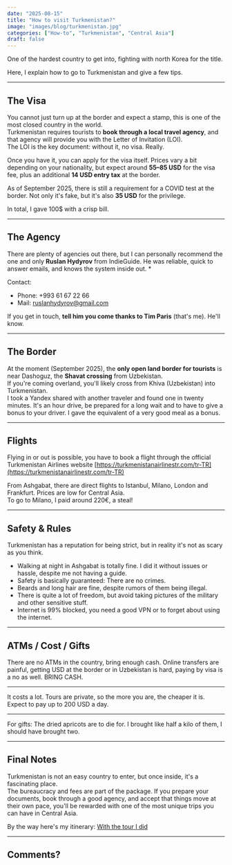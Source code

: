 ```yaml
---
date: "2025-08-15"
title: "How to visit Turkmenistan?"
image: "images/blog/turkmenistan.jpg"
categories: ["How-to", "Turkmenistan", "Central Asia"]
draft: false
---
```



One of the hardest country to get into, fighting with north  Korea for the title.

Here, I explain how to go to Turkmenistan and give a few tips.

---

## The Visa

You cannot just turn up at the border and expect a stamp, this is one of the most closed country in the world.  
Turkmenistan requires tourists to **book through a local travel agency**, and that agency will provide you with the Letter of Invitation (LOI).  
The LOI is the key document: without it, no visa. Really.  

Once you have it, you can apply for the visa itself. Prices vary a bit depending on your nationality, but expect around **55–85 USD** for the visa fee, plus an additional **14 USD entry tax** at the border.  

As of September 2025, there is still a requirement for a COVID test at the border. Not only it's fake, but it's also **35 USD** for the privilege. 

In total, I gave 100$ with a crisp bill.

---

## The Agency

There are plenty of agencies out there, but I can personally recommend the one and only **Ruslan Hydyrov** from IndieGuide. He was reliable, quick to answer emails, and knows the system inside out.  *

Contact:  
- Phone: +993 61 67 22 66  
- Mail: ruslanhydyrov@gmail.com  

If you get in touch, **tell him you come thanks to Tim Paris** (that's me). He'll know.  

---

## The Border

At the moment (September 2025), the **only open land border for tourists** is near Dashoguz, the **Shavat crossing** from Uzbekistan.  
If you're coming overland, you'll likely cross from Khiva (Uzbekistan) into Turkmenistan.  
I took a Yandex shared with another traveler and found one in twenty minutes.
It's an hour drive, be prepared for a long wait and to have to give a bonus to your driver. I gave the equivalent of a very good meal as a bonus.

---

## Flights

Flying in or out is possible, you have to book a flight through the official Turkmenistan Airlines website
[https://turkmenistanairlinestr.com/tr-TR](https://turkmenistanairlinestr.com/tr-TR)  

From Ashgabat, there are direct flights to Istanbul, Milano, London and Frankfurt.
Prices are low for Central Asia.  
To go to Milano, I paid around 220€, a steal!

---

## Safety & Rules

Turkmenistan has a reputation for being strict, but in reality it's not as scary as you think.  
- Walking at night in Ashgabat is totally fine. I did it without issues or hassle, despite me not having a guide.  
- Safety is basically guaranteed: There are no crimes.  
- Beards and long hair are fine, despite rumors of them being illegal.  
- There is quite a lot of freedom, but avoid taking pictures of the military and other sensitive stuff.
- Internet is 99% blocked, you need a good VPN or to forget about using the internet.

---

## ATMs / Cost / Gifts

There are no ATMs in the country, bring enough cash.
Online transfers are painful, getting USD at the border or in Uzbekistan is hard, paying by visa is a no as well.
BRING CASH.

---

It costs a lot. Tours are private, so the more you are, the cheaper it is.
Expect to pay up to 200 USD a day.

---

For gifts: The dried apricots are to die for. I brought like half a kilo of them, I should have brought two.

---

## Final Notes

Turkmenistan is not an easy country to enter, but once inside, it's a fascinating place.  
The bureaucracy and fees are part of the package. If you prepare your documents, book through a good agency, and accept that things move at their own pace, you'll be rewarded with one of the most unique trips you can have in Central Asia.  

By the way here's my itinerary:
[With the tour I did](../itinerary-turkmenistan)  


---
Comments?
---
